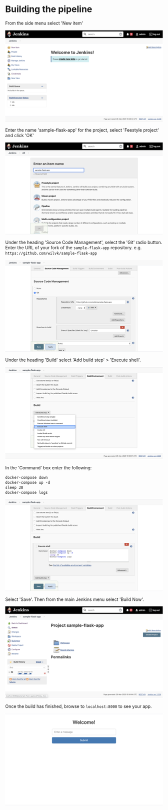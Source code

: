 # Building the pipeline

From the side menu select 'New item'

![](images/8.png)

Enter the name 'sample-flask-app' for the project, select 'Feestyle project' and click 'OK'

![](images/9.png)

Under the heading 'Source Code Management', select the 'Git' radio button.
Enter the URL of your fork of the `sample-flask-app` repository. e.g. `https://github.com/wilvk/sample-flask-app`

![](images/11.png)

Under the heading 'Build' select 'Add build step' > 'Execute shell'.

![](images/12.png)

In the 'Command' box enter the following: 

```
docker-compose down
docker-compose up -d
sleep 30
docker-compose logs
```

![](images/13.png)

Select 'Save'. Then from the main Jenkins menu select 'Build Now'.

![](images/14.png)

Once the build has finished, browse to `localhost:8000` to see your app.

![](images/15.png)
